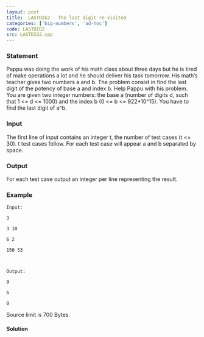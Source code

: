 ```yaml
---
layout: post
title:  LASTDIG2 - The last digit re-visited
categories: ['big-numbers', 'ad-hoc']
code: LASTDIG2
src: LASTDIG2.cpp
---
```


### **Statement**

Pappu was doing the work of his math class about three days but he is tired of
make operations a lot and he should deliver his task tomorrow. His math’s
teacher gives two numbers a and b. The problem consist in find the last digit
of the potency of base a and index b. Help Pappu with his problem. You are
given two integer numbers: the base a (number of digits d, such that 1 <= d <=
1000) and the index b (0 <= b <= 922*10^15). You have to find the last digit
of a^b.

### Input

The first line of input contains an integer t, the number of test cases (t <=
30). t test cases follow. For each test case will appear a and b separated by
space.

### Output

For each test case output an integer per line representing the result.

### Example

    
    
    Input:
    3
    3 10
    6 2
    150 53
    
    Output:
    9
    6
    0

Source limit is 700 Bytes.



#### **Solution**



